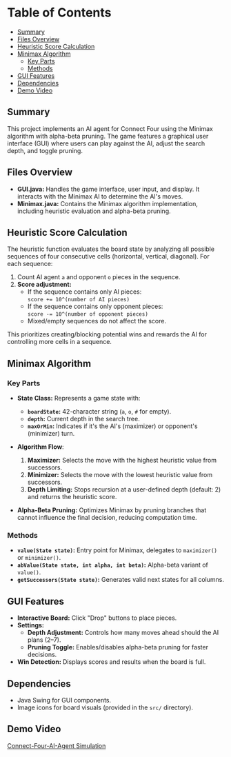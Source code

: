 # Table of Contents

- [Summary](#summary)
- [Files Overview](#files-overview)
- [Heuristic Score Calculation](#heuristic-score-calculation)
- [Minimax Algorithm](#minimax-algorithm)
  - [Key Parts](#key-parts)
  - [Methods](#methods)
- [GUI Features](#gui-features)
- [Dependencies](#dependencies)
- [Demo Video](#demo-video)

## Summary

This project implements an AI agent for Connect Four using the Minimax algorithm with alpha-beta pruning.
The game features a graphical user interface (GUI) where users can play against the AI,
adjust the search depth, and toggle pruning.

## Files Overview

- **GUI.java:** Handles the game interface, user input, and display. It interacts with the Minimax AI to determine the AI's moves.
- **Minimax.java:** Contains the Minimax algorithm implementation, including heuristic evaluation and alpha-beta pruning.

## Heuristic Score Calculation

The heuristic function evaluates the board state by analyzing all possible sequences of four consecutive cells
(horizontal, vertical, diagonal).
For each sequence:

1. Count AI agent `a` and opponent `o` pieces in the sequence.
2. **Score adjustment:**
   - If the sequence contains only AI pieces:  
     `score += 10^(number of AI pieces)`
   - If the sequence contains only opponent pieces:  
     `score -= 10^(number of opponent pieces)`
   - Mixed/empty sequences do not affect the score.

This prioritizes creating/blocking potential wins and rewards the AI for controlling more cells in a sequence.

## Minimax Algorithm

### Key Parts

- **State Class:** Represents a game state with:

  - **`boardState`:** 42-character string (`a`, `o`, `#` for empty).
  - **`depth`:** Current depth in the search tree.
  - **`maxOrMin`:** Indicates if it's the AI's (maximizer) or opponent's (minimizer) turn.

- **Algorithm Flow**:

  1. **Maximizer:** Selects the move with the highest heuristic value from successors.
  2. **Minimizer:** Selects the move with the lowest heuristic value from successors.
  3. **Depth Limiting:** Stops recursion at a user-defined depth (default: 2) and returns the heuristic score.

- **Alpha-Beta Pruning:** Optimizes Minimax by pruning branches that cannot influence the final decision, reducing computation time.

### Methods

- **`value(State state)`:** Entry point for Minimax, delegates to `maximizer()` or `minimizer()`.
- **`abValue(State state, int alpha, int beta)`:** Alpha-beta variant of `value()`.
- **`getSuccessors(State state)`:** Generates valid next states for all columns.

## GUI Features

- **Interactive Board:** Click "Drop" buttons to place pieces.
- **Settings:**
  - **Depth Adjustment:** Controls how many moves ahead should the AI plans (2–7).
  - **Pruning Toggle:** Enables/disables alpha-beta pruning for faster decisions.
- **Win Detection:** Displays scores and results when the board is full.

## Dependencies

- Java Swing for GUI components.
- Image icons for board visuals (provided in the `src/` directory).

## Demo Video

[Connect-Four-AI-Agent Simulation](video.mp4)
